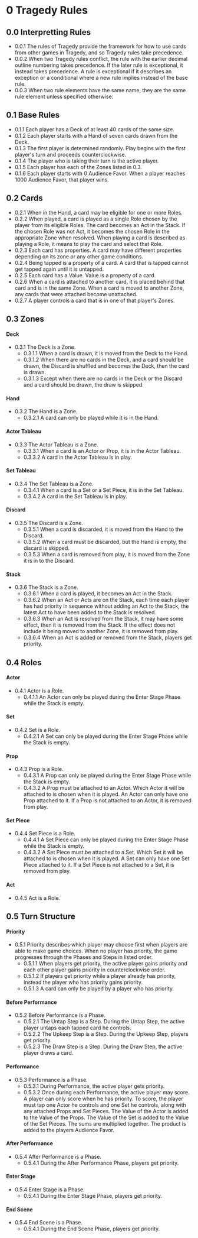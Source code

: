 # 0 Tragedy Rules

## 0.0 Interpretting Rules
* 0.0.1 The rules of Tragedy provide the framework for how to use cards from other games in Tragedy, and so Tragedy rules take precedence.
* 0.0.2 When two Tragedy rules conflict, the rule with the earlier decimal outline numbering takes precedence.  If the later rule is exceptional, it instead takes precedence.  A rule is exceptional if it describes an exception or a conditional where a new rule implies instead of the base rule.
* 0.0.3 When two rule elements have the same name, they are the same rule element unless specified otherwise.

## 0.1 Base Rules
* 0.1.1 Each player has a Deck of at least 40 cards of the same size.  
* 0.1.2 Each player starts with a Hand of seven cards drawn from the Deck.
* 0.1.3 The first player is determined randomly.  Play begins with the first player's turn and proceeds counterclockwise.
* 0.1.4 The player who is taking their turn is the active player.
* 0.1.5 Each player has each of the Zones listed in 0.3.
* 0.1.6 Each player starts with 0 Audience Favor.  When a player reaches 1000 Audience Favor, that player wins.

## 0.2 Cards
* 0.2.1 When in the Hand, a card may be eligible for one or more Roles.
* 0.2.2 When played, a card is played as a single Role chosen by the player from its eligible Roles.  The card becomes an Act in the Stack. If the chosen Role was not Act, it becomes the chosen Role in the appropriate Zone when resolved.  When playing a card is described as playing a Role, it means to play the card and select that Role.
* 0.2.3 Each card has properties.  A card may have different properties depending on its zone or any other game conditions.
* 0.2.4 Being tapped is a property of a card.  A card that is tapped cannot get tapped again until it is untapped.
* 0.2.5 Each card has a Value.  Value is a property of a card.
* 0.2.6 When a card is attached to another card, it is placed behind that card and is in the same Zone.  When a card is moved to another Zone, any cards that were attached become unattached.
* 0.2.7 A player controls a card that is in one of that player's Zones.

## 0.3 Zones
#### Deck
* 0.3.1 The Deck is a Zone.
    * 0.3.1.1 When a card is drawn, it is moved from the Deck to the Hand.
    * 0.3.1.2 When there are no cards in the Deck, and a card should be drawn, the Discard is shuffled and becomes the Deck, then the card is drawn.
    * 0.3.1.3 Except when there are no cards in the Deck or the Discard and a card should be drawn, the draw is skipped.
#### Hand
* 0.3.2 The Hand is a Zone.
    * 0.3.2.1 A card can only be played while it is in the Hand.
#### Actor Tableau
* 0.3.3 The Actor Tableau is a Zone.
    * 0.3.3.1 When a card is an Actor or Prop, it is in the Actor Tableau.
    * 0.3.3.2 A card in the Actor Tableau is in play.
#### Set Tableau
* 0.3.4 The Set Tableau is a Zone.
    * 0.3.4.1 When a card is a Set or a Set Piece, it is in the Set Tableau.
    * 0.3.4.2 A card in the Set Tableau is in play.
#### Discard
* 0.3.5 The Discard is a Zone.
    * 0.3.5.1 When a card is discarded, it is moved from the Hand to the Discard.
    * 0.3.5.2 When a card must be discarded, but the Hand is empty, the discard is skipped.
    * 0.3.5.3 When a card is removed from play, it is moved from the Zone it is in to the Discard.
#### Stack
* 0.3.6 The Stack is a Zone.
    * 0.3.6.1 When a card is played, it becomes an Act in the Stack.
    * 0.3.6.2 When an Act or Acts are on the Stack, each time each player has had priority in sequence without adding an Act to the Stack, the latest Act to have been added to the Stack is resolved.
    * 0.3.6.3 When an Act is resolved from the Stack, it may have some effect, then it is removed from the Stack.  If the effect does not include it being moved to another Zone, it is removed from play.
    * 0.3.6.4 When an Act is added or removed from the Stack, players get priority.

## 0.4 Roles
#### Actor
* 0.4.1 Actor is a Role.
    * 0.4.1.1 An Actor can only be played during the Enter Stage Phase while the Stack is empty.
#### Set
* 0.4.2 Set is a Role.
    * 0.4.2.1 A Set can only be played during the Enter Stage Phase while the Stack is empty.
#### Prop
* 0.4.3 Prop is a Role.
    * 0.4.3.1 A Prop can only be played during the Enter Stage Phase while the Stack is empty.
    * 0.4.3.2 A Prop must be attached to an Actor.  Which Actor it will be attached to is chosen when it is played.  An Actor can only have one Prop attached to it.  If a Prop is not attached to an Actor, it is removed from play.
#### Set Piece
* 0.4.4 Set Piece is a Role.
    * 0.4.4.1 A Set Piece can only be played during the Enter Stage Phase while the Stack is empty.
    * 0.4.3.2 A Set Piece must be attached to a Set.  Which Set it will be attached to is chosen when it is played.  A Set can only have one Set Piece attached to it.  If a Set Piece is not attached to a Set, it is removed from play.
#### Act
* 0.4.5 Act is a Role.

## 0.5 Turn Structure
#### Priority
* 0.5.1 Priority describes which player may choose first when players are able to make game choices.  When no player has priority, the game progresses through the Phases and Steps in listed order.
    * 0.5.1.1 When players get priority, the active player gains priority and each other player gains priority in counterclockwise order.
    * 0.5.1.2 If players get priority while a player already has priority, instead the player who has priority gains priority.
    * 0.5.1.3 A card can only be played by a player who has priority.
#### Before Performance
* 0.5.2 Before Performance is a Phase.
    * 0.5.2.1 The Untap Step is a Step. During the Untap Step, the active player untaps each tapped card he controls.
    * 0.5.2.2 The Upkeep Step is a Step. During the Upkeep Step, players get priority.
    * 0.5.2.3 The Draw Step is a Step.  During the Draw Step, the active player draws a card.
#### Performance
* 0.5.3 Performance is a Phase.
    * 0.5.3.1 During Performance, the active player gets priority.
    * 0.5.3.2 Once during each Performance, the active player may score.  A player can only score when he has priority.  To score, the player must tap one Actor he controls and one Set he controls, along with any attached Props and Set Pieces.  The Value of the Actor is added to the Value of the Props.  The Value of the Set is added to the Value of the Set Pieces.  The sums are multiplied together.  The product is added to the players Audience Favor.
#### After Performance
* 0.5.4 After Performance is a Phase.
    * 0.5.4.1 During the After Performance Phase, players get priority.
#### Enter Stage
* 0.5.4 Enter Stage is a Phase.
    * 0.5.4.1 During the Enter Stage Phase, players get priority.
#### End Scene
* 0.5.4 End Scene is a Phase.
    * 0.5.4.1 During the End Scene Phase, players get priority.
